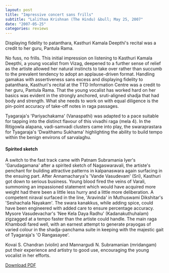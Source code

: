 ```yaml
---
layout: post
title: "Impressive concert sans frills"
subtitle: "Lalithaa Krishnan (The Hindu) &bull; May 25, 2007"
date: "2007-05-25"
categories: reviews
---
```


Displaying fidelity to patanthara, Kasthuri Kamala Deepthi's recital was a credit to her guru, Pantula Rama.

No fuss, no frills. This initial impression on listening to Kasthuri Kamala Deepthi, a young vocalist from Vizag, deepened to a further sense of relief as the artiste allowed her natural instincts to take over rather than succumb to the prevalent tendency to adopt an applause-driven format. Handling gamakas with assertiveness sans excess and displaying fidelity to patanthara, Kasthuri's recital at the TTD Information Centre was a credit to her guru, Pantula Rama. That the young vocalist has worked hard on her basics was evident in the strongly anchored, sruti-aligned shadja that had body and strength. What she needs to work on with equal diligence is the pin-point accuracy of take-off notes in raga passages.

Tyagaraja's 'Pariyachakama' (Vanaspathi) was adapted to a pace suitable for tapping into the distinct flavour of this vivadhi raga (mela 4). In the Ritigowla alapana, vadi-samvadi clusters came into play, the swaraprastara for Tyagaraja's 'Dwaithamu Sukhama' highlighting the ability to build tempo within the benign environs of sarvalaghu.

#### Spirited sketch

A switch to the fast track came with Patnam Subramania Iyer's 'Garudagamana' after a spirited sketch of Nagaswaravali, the artiste's penchant for building attractive patterns in kalpanaswara again surfacing in the ensuing part. After Annamacharya's 'Vande Vasudevam' (Sri), Kasthuri got down to serious business. Young blood fired the veins of Varali, summoning an impassioned statement which would have acquired more weight had there been a little less hurry and a little more deliberation. A competent niraval surfaced in the line, 'Aravinda' in Muthuswami Dikshitar's 'Seshachala Nayakam'. The swara kanakkus, while adding spice, could have been engineered with added care to ensure percentage accuracy. Mysore Vasudevachar's 'Nee Kela Daya Radhu' (Kadanakuthuhalam) zigzagged at a tempo faster than the artiste could handle. The main raga Khambodi fared well, with an earnest attempt to generate prayogas of varied colour in the shadja-panchama suite in keeping with the majestic gait of Tyagaraja's 'O Rangasayee'.

Kovai S. Chandran (violin) and Mannargudi N. Subramanian (mridangam) put their experience and artistry to good use, encouraging the young vocalist in her efforts.

[Download PDF]()
